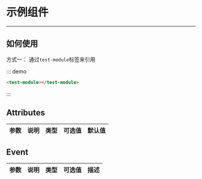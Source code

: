 # 示例组件
<!-- {.md} -->

---
<!-- {.md} -->

## 如何使用
<!-- {.md} -->

方式一：<!-- {.md} -->
通过<!-- {.md} -->`test-module`标签来引用

<test-module></test-module>
::: demo

```html
<test-module></test-module>
```

:::



## Attributes
<!-- {.md} -->
| 参数      | 说明    | 类型      | 可选值       | 默认值   |
|---------- |-------- |---------- |-------------  |-------- |

## Event

<!-- {.md} -->

| 参数 | 说明 | 类型 | 可选值 | 描述 |
| --- | --- | --- | --- | --- |




